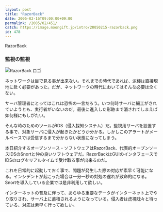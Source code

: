 ```yaml
---
layout: post
title: "RazorBack"
date: 2005-02-16T09:00:00+09:00
permalink: /2005/02/451/
catch: https://image.moongift.jp/intro/20050215-razorback.png
id: 478
---
```

RazorBack  
<!--more-->

### 監視の監視
  

![RazorBack ロゴ](https://image.moongift.jp/intro/20050215-razorback.png "RazorBack ロゴ")

  

ネットワークは目で見る事が出来ない。それまでの時代であれば、泥棒は直接現地に赴く必要があった。だが、ネットワークの時代においてはそんな必要は全くない。

  

サーバ管理者にとってはこれは恐怖の一言だろう。いつ何時サーバに細工がされていようとも、実行者がいないのだ。最後に進入した形跡まで消されてしまえば如何様にもしがたい。

  

そんな時のためのツールがIDS（侵入探知システム）だ。監視用サーバを設置する事で、対象サーバに侵入が起きたかどうか分かる。しかしこのアラートがメールベースでは受信するまで分からない状態になってしまう。

  

本日紹介するオープンソース・ソフトウェアはRazorBack、代表的オープンソースIDSのSnortと仲の良いソフトウェアだ。RazorBackはGUIのインタフェースでIDSのログをリアルタイムで受け取る事が出来るのだ。

  

これを日常的に起動しておく事で、問題が発生した際の対応が素早く可能になる。インシデントが起こった場合は一分一秒の対処の遅れが致命的になる。Snortを導入している企業では是非利用して欲しい。

  

インターネットの普及に伴って、あらゆる重要なデータがインターネット上でやり取りされ、サーバ上に蓄積されるようになっている。侵入者は虎視眈々と待っている、対応は素早く行って欲しい。

  

